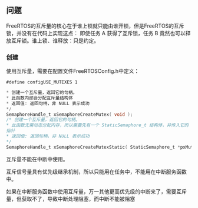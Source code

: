 ## 问题

FreeRTOS的互斥量的核心在于谁上锁就只能由谁开锁，但是FreeRTOS的互斥锁，并没有在代码上实现这点： 即使任务 A 获得了互斥锁，任务 B 竟然也可以释放互斥锁。谁上锁、谁释放：只是约定。

### 创建

使用互斥量，需要在配置文件FreeRTOSConfig.h中定义：

`#define configUSE_MUTEXES 1`

```c
* 创建一个互斥量，返回它的句柄。* 此函数内部会分配互斥量结构体* 返回值: 返回句柄，非 NULL 表示成功*/SemaphoreHandle_t xSemaphoreCreateMutex( void );/* 创建一个互斥量，返回它的句柄。* 此函数无需动态分配内存，所以需要先有一个 StaticSemaphore_t 结构体，并传入它的指针* 返回值: 返回句柄，非 NULL 表示成功*/SemaphoreHandle_t xSemaphoreCreateMutexStatic( StaticSemaphore_t *pxMutexBuffer );
```

互斥量不能在中断中使用。

互斥信号量具有优先级继承机制，所以只能用在任务中，不能用在中断服务函数中。

如果在中断服务函数中使用互斥量，万一其他更高优先级的中断来了，需要互斥量，但获取不了，导致中断处理阻塞，而中断不能被阻塞


